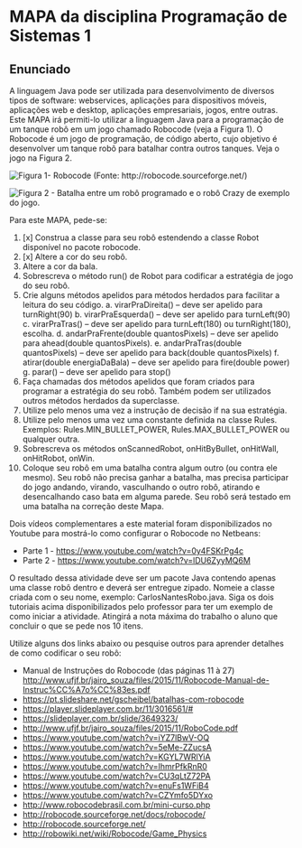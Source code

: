 # MAPA da disciplina Programação de Sistemas 1

## Enunciado

A linguagem Java pode ser utilizada para desenvolvimento de diversos tipos de software: webservices, aplicações para dispositivos móveis, aplicações web e desktop, aplicações empresariais, jogos, entre outras.
Este MAPA irá permiti-lo utilizar a linguagem Java para a programação de um tanque robô em um jogo chamado Robocode (veja a Figura 1).
O Robocode é um jogo de programação, de código aberto, cujo objetivo é desenvolver um tanque robô para batalhar contra outros tanques. Veja o jogo na Figura 2.

![Figura 1- Robocode (Fonte: http://robocode.sourceforge.net/)](https://github.com/guionardo/progsis-2/raw/master/Mapa/QUE_46521_168213_1.png)

![Figura 2 - Batalha entre um robô programado e o robô Crazy de exemplo do jogo.](https://github.com/guionardo/progsis-2/raw/master/Mapa/QUE_46521_168213_2.png)

Para este MAPA, pede-se:

1. [x] Construa a classe para seu robô estendendo a classe Robot disponível no pacote robocode.
2. [x] Altere a cor do seu robô.
3. Altere a cor da bala.
4. Sobrescreva o método run() de Robot para codificar a estratégia de jogo do seu robô.
5. Crie alguns métodos apelidos para métodos herdados para facilitar a leitura do seu código.
    a. virarPraDireita()  – deve ser apelido para turnRight(90)
    b. virarPraEsquerda()  – deve ser apelido para turnLeft(90)
    c. virarPraTras() – deve ser apelido para turnLeft(180) ou turnRight(180), escolha.
    d. andarPraFrente(double quantosPixels)  – deve ser apelido para ahead(double quantosPixels).
    e. andarPraTras(double quantosPixels)  – deve ser apelido para back(double quantosPixels)
    f. atirar(double energiaDaBala) – deve ser apelido para fire(double power)
    g. parar() – deve ser apelido para stop()
6. Faça chamadas dos métodos apelidos que foram criados para programar a estratégia do seu robô. Também podem ser utilizados outros métodos herdados da superclasse.
7. Utilize pelo menos uma vez a instrução de decisão if na sua estratégia.
8. Utilize pelo menos uma vez uma constante definida na classe Rules. Exemplos: Rules.MIN_BULLET_POWER, Rules.MAX_BULLET_POWER ou qualquer outra.
9. Sobrescreva os métodos onScannedRobot, onHitByBullet, onHitWall, onHitRobot, onWin.
10. Coloque seu robô em uma batalha contra algum outro (ou contra ele mesmo). Seu robô não precisa ganhar a batalha, mas precisa participar do jogo andando, virando, vasculhando o outro robô, atirando e desencalhando caso bata em alguma parede. Seu robô será testado em uma batalha na correção deste Mapa.

Dois vídeos complementares a este material foram disponibilizados no Youtube para mostrá-lo como configurar o Robocode no Netbeans:
- Parte 1 - https://www.youtube.com/watch?v=0y4FSKrPg4c
- Parte 2 - https://www.youtube.com/watch?v=lDU6ZyyMQ6M

O resultado dessa atividade deve ser um pacote Java contendo apenas uma classe robô dentro e deverá ser entregue zipado. Nomeie a classe criada com o seu nome, exemplo: CarlosNantesRobo.java. Siga os dois tutoriais acima disponibilizados pelo professor para ter um exemplo de como iniciar a atividade. Atingirá a nota máxima do trabalho o aluno que concluir o que se pede nos 10 itens.

Utilize alguns dos links abaixo ou pesquise outros para aprender detalhes de como codificar o seu robô:
- Manual de Instruções do Robocode (das páginas 11 à 27) http://www.ufjf.br/jairo_souza/files/2015/11/Robocode-Manual-de-Instruc%CC%A7o%CC%83es.pdf
- https://pt.slideshare.net/gscheibel/batalhas-com-robocode
- https://player.slideplayer.com.br/11/3016561/#
- https://slideplayer.com.br/slide/3649323/
- http://www.ufjf.br/jairo_souza/files/2015/11/RoboCode.pdf
- https://www.youtube.com/watch?v=iYZ7lBwV-OQ
- https://www.youtube.com/watch?v=5eMe-ZZucsA
- https://www.youtube.com/watch?v=KGYL7WRlYiA
- https://www.youtube.com/watch?v=IhmrPfkRnR0
- https://www.youtube.com/watch?v=CU3qLtZ72PA
- https://www.youtube.com/watch?v=enuFs1WFiB4
- https://www.youtube.com/watch?v=CZYmfo5DYxo
- http://www.robocodebrasil.com.br/mini-curso.php
- http://robocode.sourceforge.net/docs/robocode/
- http://robocode.sourceforge.net/
- http://robowiki.net/wiki/Robocode/Game_Physics